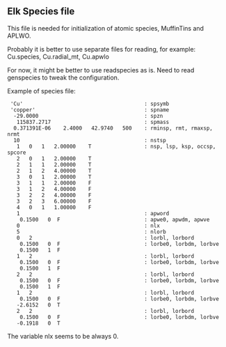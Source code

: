 ## Elk Species file

This file is needed for initialization of atomic species, MuffinTins
and APLWO.

Probably it is better to use separate files for reading, for example:
Cu.species, Cu.radial_mt, Cu.apwlo

For now, it might be better to use readspecies as is. Need to read
genspecies to tweak the configuration.

Example of species file:

```
 'Cu'                                       : spsymb
 'copper'                                   : spname
  -29.0000                                  : spzn
   115837.2717                              : spmass
  0.371391E-06    2.4000   42.9740   500    : rminsp, rmt, rmaxsp, nrmt
  10                                        : nstsp
   1   0   1   2.00000    T                 : nsp, lsp, ksp, occsp, spcore
   2   0   1   2.00000    T
   2   1   1   2.00000    T
   2   1   2   4.00000    T
   3   0   1   2.00000    T
   3   1   1   2.00000    F
   3   1   2   4.00000    F
   3   2   2   4.00000    F
   3   2   3   6.00000    F
   4   0   1   1.00000    F
   1                                        : apword
    0.1500   0  F                           : apwe0, apwdm, apwve
   0                                        : nlx
   5                                        : nlorb
   0   2                                    : lorbl, lorbord
    0.1500   0  F                           : lorbe0, lorbdm, lorbve
    0.1500   1  F
   1   2                                    : lorbl, lorbord
    0.1500   0  F                           : lorbe0, lorbdm, lorbve
    0.1500   1  F
   2   2                                    : lorbl, lorbord
    0.1500   0  F                           : lorbe0, lorbdm, lorbve
    0.1500   1  F
   1   2                                    : lorbl, lorbord
    0.1500   0  F                           : lorbe0, lorbdm, lorbve
   -2.6152   0  T
   2   2                                    : lorbl, lorbord
    0.1500   0  F                           : lorbe0, lorbdm, lorbve
   -0.1918   0  T
```

The variable nlx seems to be always 0.

